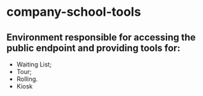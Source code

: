 # company-school-tools

## Environment responsible for accessing the public endpoint and providing tools for:

- Waiting List;
- Tour;
- Rolling.
- Kiosk
